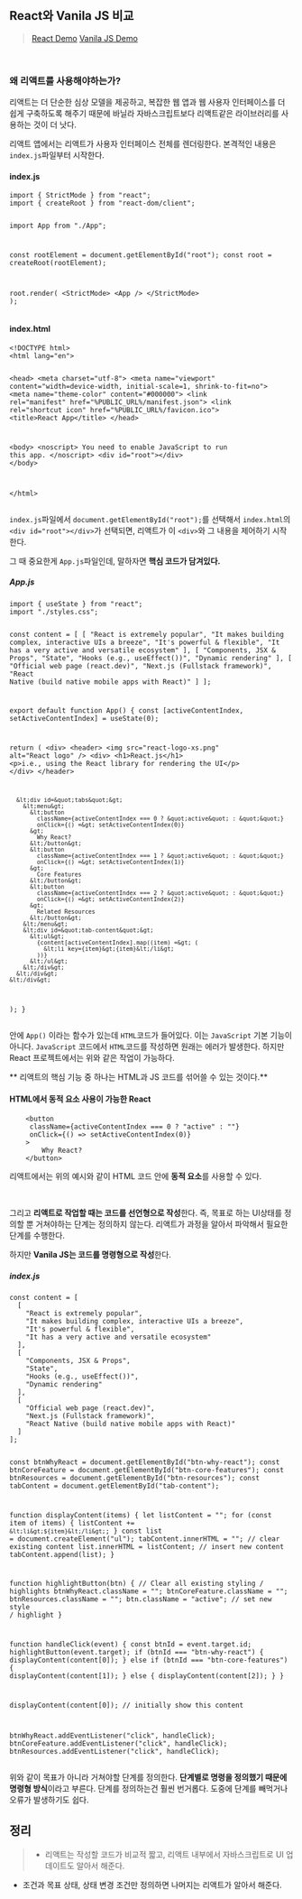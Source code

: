 <p><img alt="" src="https://velog.velcdn.com/images/yeonhee314/post/03a353a3-46dd-4e79-b027-da6a090c1463/image.png" /></p>
<h2 id="react와-vanila-js-비교">React와 Vanila JS 비교</h2>
<blockquote>
<p><a href="https://codesandbox.io/p/sandbox/react-vs-vanilla-demo-uc08fv?file=%2Fpublic%2Findex.html%3A1%2C1-43%2C8">React Demo</a>
<a href="https://codesandbox.io/p/sandbox/vanilla-js-demo-6049kj?file=%2Findex.js%3A21%2C22">Vanila JS Demo</a></p>
</blockquote>
<br />

<h3 id="왜-리액트를-사용해야하는가">왜 리액트를 사용해야하는가?</h3>
<p>리액트는 더 단순한 심상 모델을 제공하고, 복잡한 웹 앱과 웹 사용자 인터페이스를 더 쉽게 구축하도록 해주기 때문에  바닐라 자바스크립트보다 리액트같은 라이브러리를 사용하는 것이 더 낫다.</p>
<p>리액트 앱에서는 리액트가 사용자 인터페이스 전체를 렌더링한다.
본격적인 내용은 <code>index.js</code>파일부터 시작한다.</p>
<h4 id="indexjs">index.js</h4>
<pre><code class="language-javascript">import { StrictMode } from &quot;react&quot;;
import { createRoot } from &quot;react-dom/client&quot;;

import App from &quot;./App&quot;;

const rootElement = document.getElementById(&quot;root&quot;);
const root = createRoot(rootElement);

root.render(
  &lt;StrictMode&gt;
    &lt;App /&gt;
  &lt;/StrictMode&gt;
);</code></pre>
<h4 id="indexhtml">index.html</h4>
<pre><code class="language-html">&lt;!DOCTYPE html&gt;
&lt;html lang=&quot;en&quot;&gt;

&lt;head&gt;
    &lt;meta charset=&quot;utf-8&quot;&gt;
    &lt;meta name=&quot;viewport&quot; content=&quot;width=device-width, initial-scale=1, shrink-to-fit=no&quot;&gt;
    &lt;meta name=&quot;theme-color&quot; content=&quot;#000000&quot;&gt;
    &lt;link rel=&quot;manifest&quot; href=&quot;%PUBLIC_URL%/manifest.json&quot;&gt;
    &lt;link rel=&quot;shortcut icon&quot; href=&quot;%PUBLIC_URL%/favicon.ico&quot;&gt;
    &lt;title&gt;React App&lt;/title&gt;
&lt;/head&gt;

&lt;body&gt;
    &lt;noscript&gt;
        You need to enable JavaScript to run this app.
    &lt;/noscript&gt;
    &lt;div id=&quot;root&quot;&gt;&lt;/div&gt;
&lt;/body&gt;

&lt;/html&gt;</code></pre>
<p><code>index.js</code>파일에서 <code>document.getElementById(&quot;root&quot;);</code>를 선택해서
<code>index.html</code>의 <code>&lt;div id=&quot;root&quot;&gt;&lt;/div&gt;</code>가 선택되면, 리액트가 이 <code>&lt;div&gt;</code>와 그 내용을 제어하기 시작한다.</p>
<p>그 때 중요한게 <code>App.js</code>파일인데, 말하자면 <strong>핵심 코드가 담겨있다.</strong></p>
<h5 id="appjs">App.js</h5>
<pre><code class="language-javascript">import { useState } from &quot;react&quot;;
import &quot;./styles.css&quot;;

const content = [
  [
    &quot;React is extremely popular&quot;,
    &quot;It makes building complex, interactive UIs a breeze&quot;,
    &quot;It's powerful &amp; flexible&quot;,
    &quot;It has a very active and versatile ecosystem&quot;
  ],
  [
    &quot;Components, JSX &amp; Props&quot;,
    &quot;State&quot;,
    &quot;Hooks (e.g., useEffect())&quot;,
    &quot;Dynamic rendering&quot;
  ],
  [
    &quot;Official web page (react.dev)&quot;,
    &quot;Next.js (Fullstack framework)&quot;,
    &quot;React Native (build native mobile apps with React)&quot;
  ]
];

export default function App() {
  const [activeContentIndex, setActiveContentIndex] = useState(0);

  return (
    &lt;div&gt;
      &lt;header&gt;
        &lt;img src=&quot;react-logo-xs.png&quot; alt=&quot;React logo&quot; /&gt;
        &lt;div&gt;
          &lt;h1&gt;React.js&lt;/h1&gt;
          &lt;p&gt;i.e., using the React library for rendering the UI&lt;/p&gt;
        &lt;/div&gt;
      &lt;/header&gt;

      &lt;div id=&quot;tabs&quot;&gt;
        &lt;menu&gt;
          &lt;button
            className={activeContentIndex === 0 ? &quot;active&quot; : &quot;&quot;}
            onClick={() =&gt; setActiveContentIndex(0)}
          &gt;
            Why React?
          &lt;/button&gt;
          &lt;button
            className={activeContentIndex === 1 ? &quot;active&quot; : &quot;&quot;}
            onClick={() =&gt; setActiveContentIndex(1)}
          &gt;
            Core Features
          &lt;/button&gt;
          &lt;button
            className={activeContentIndex === 2 ? &quot;active&quot; : &quot;&quot;}
            onClick={() =&gt; setActiveContentIndex(2)}
          &gt;
            Related Resources
          &lt;/button&gt;
        &lt;/menu&gt;
        &lt;div id=&quot;tab-content&quot;&gt;
          &lt;ul&gt;
            {content[activeContentIndex].map((item) =&gt; (
              &lt;li key={item}&gt;{item}&lt;/li&gt;
            ))}
          &lt;/ul&gt;
        &lt;/div&gt;
      &lt;/div&gt;
    &lt;/div&gt;
  );
}</code></pre>
<p>안에 <code>App()</code> 이라는 함수가 있는데 <code>HTML</code>코드가 들어있다.
이는 <code>JavaScript</code> 기본 기능이 아니다.
<code>JavaScript</code> 코드에서 <code>HTML</code>코드를 작성하면 원래는 에러가 발생한다.
하지만 React 프로젝트에서는 위와 같은 작업이 가능하다.</p>
<p>** 리액트의 핵심 기능 중 하나는 HTML과 JS 코드를 섞어쓸 수 있는 것이다.**</p>
<h4 id="html에서-동적-요소-사용이-가능한-react">HTML에서 동적 요소 사용이 가능한 React</h4>
<pre><code class="language-javascript">    &lt;button
     className={activeContentIndex === 0 ? &quot;active&quot; : &quot;&quot;}
     onClick={() =&gt; setActiveContentIndex(0)}
    &gt;
        Why React?
    &lt;/button&gt;</code></pre>
<p>리액트에서는 위의 예시와 같이 HTML 코드 안에 <strong>동적 요소</strong>를 사용할 수 있다.</p>
<br />

<p>그리고 <strong>리액트로 작업할 때는 코드를 선언형으로 작성</strong>한다.
즉, 목표로 하는 UI상태를 정의할 뿐 거쳐야하는 단계는 정의하지 않는다.
리액트가 과정을 알아서 파악해서 필요한 단계를 수행한다.</p>
<p>하지만 <strong>Vanila JS는 코드를 명령형으로 작성</strong>한다.</p>
<h5 id="indexjs-1">index.js</h5>
<pre><code class="language-javascript">const content = [
  [
    &quot;React is extremely popular&quot;,
    &quot;It makes building complex, interactive UIs a breeze&quot;,
    &quot;It's powerful &amp; flexible&quot;,
    &quot;It has a very active and versatile ecosystem&quot;
  ],
  [
    &quot;Components, JSX &amp; Props&quot;,
    &quot;State&quot;,
    &quot;Hooks (e.g., useEffect())&quot;,
    &quot;Dynamic rendering&quot;
  ],
  [
    &quot;Official web page (react.dev)&quot;,
    &quot;Next.js (Fullstack framework)&quot;,
    &quot;React Native (build native mobile apps with React)&quot;
  ]
];

const btnWhyReact = document.getElementById(&quot;btn-why-react&quot;);
const btnCoreFeature = document.getElementById(&quot;btn-core-features&quot;);
const btnResources = document.getElementById(&quot;btn-resources&quot;);
const tabContent = document.getElementById(&quot;tab-content&quot;);

function displayContent(items) {
  let listContent = &quot;&quot;;
  for (const item of items) {
    listContent += `&lt;li&gt;${item}&lt;/li&gt;`;
  }
  const list = document.createElement(&quot;ul&quot;);
  tabContent.innerHTML = &quot;&quot;; // clear existing content
  list.innerHTML = listContent; // insert new content
  tabContent.append(list);
}

function highlightButton(btn) {
  // Clear all existing styling / highlights
  btnWhyReact.className = &quot;&quot;;
  btnCoreFeature.className = &quot;&quot;;
  btnResources.className = &quot;&quot;;
  btn.className = &quot;active&quot;; // set new style / highlight
}

function handleClick(event) {
  const btnId = event.target.id;
  highlightButton(event.target);
  if (btnId === &quot;btn-why-react&quot;) {
    displayContent(content[0]);
  } else if (btnId === &quot;btn-core-features&quot;) {
    displayContent(content[1]);
  } else {
    displayContent(content[2]);
  }
}

displayContent(content[0]); // initially show this content

btnWhyReact.addEventListener(&quot;click&quot;, handleClick);
btnCoreFeature.addEventListener(&quot;click&quot;, handleClick);
btnResources.addEventListener(&quot;click&quot;, handleClick);</code></pre>
<p>위와 같이 목표가 아니라 거쳐야할 단계를 정의한다.
<strong>단계별로 명령을 정의했기 때문에 명령형 방식</strong>이라고 부른다.
단계를 정의하는건 훨씬 번거롭다.
도중에 단계를 빼먹거나 오류가 발생하기도 쉽다.</p>
<h2 id="정리">정리</h2>
<blockquote>
<ul>
<li>리액트는 작성할 코드가 비교적 짧고, 리액트 내부에서 자바스크립트로 UI 업데이트도 알아서 해준다.</li>
</ul>
</blockquote>
<ul>
<li>조건과 목표 상태, 상태 변경 조건만 정의하면 나머지는 리액트가 알아서 해준다.</li>
</ul>